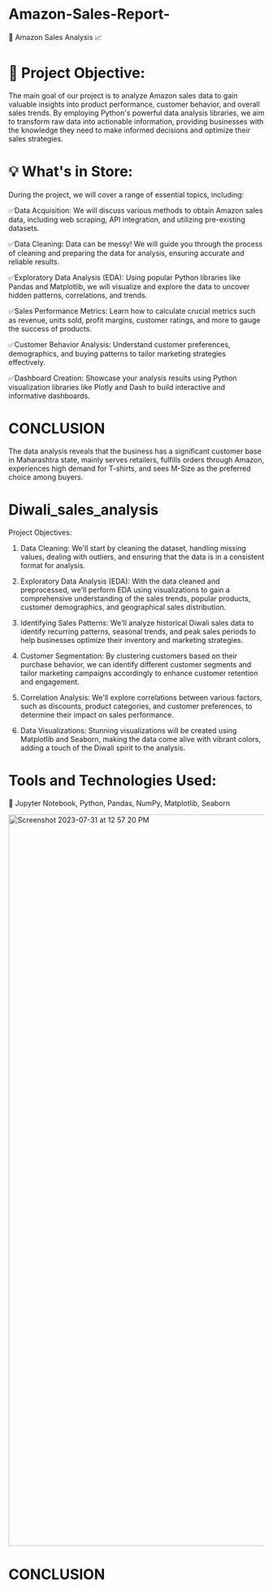 # Amazon-Sales-Report-

🚀 Amazon Sales Analysis 📈



# 🎯 Project Objective:

The main goal of our project is to analyze Amazon sales data to gain valuable insights into product performance, customer behavior, and overall sales trends. By employing Python's powerful data analysis libraries, we aim to transform raw data into actionable information, providing businesses with the knowledge they need to make informed decisions and optimize their sales strategies.



# 💡 What's in Store:

During the project, we will cover a range of essential topics, including:

✅Data Acquisition: We will discuss various methods to obtain Amazon sales data, including web scraping, API integration, and utilizing pre-existing datasets.



✅Data Cleaning: Data can be messy! We will guide you through the process of cleaning and preparing the data for analysis, ensuring accurate and reliable results.



✅Exploratory Data Analysis (EDA): Using popular Python libraries like Pandas and Matplotlib, we will visualize and explore the data to uncover hidden patterns, correlations, and trends.



✅Sales Performance Metrics: Learn how to calculate crucial metrics such as revenue, units sold, profit margins, customer ratings, and more to gauge the success of products.



✅Customer Behavior Analysis: Understand customer preferences, demographics, and buying patterns to tailor marketing strategies effectively.



✅Dashboard Creation: Showcase your analysis results using Python visualization libraries like Plotly and Dash to build interactive and informative dashboards.


# CONCLUSION


The data analysis reveals that the business has a significant customer base in Maharashtra state, mainly serves retailers, fulfills orders through Amazon, experiences high demand for T-shirts, and sees M-Size as the preferred choice among buyers.

# Diwali_sales_analysis

Project Objectives:
1) Data Cleaning: We'll start by cleaning the dataset, handling missing values, dealing with outliers, and ensuring that the data is in a consistent format for analysis.
   
2) Exploratory Data Analysis (EDA): With the data cleaned and preprocessed, we'll perform EDA using visualizations to gain a comprehensive understanding of the sales trends, popular products, customer demographics, and geographical sales distribution.
   
3) Identifying Sales Patterns: We'll analyze historical Diwali sales data to identify recurring patterns, seasonal trends, and peak sales periods to help businesses optimize their inventory and marketing strategies.
   
4) Customer Segmentation: By clustering customers based on their purchase behavior, we can identify different customer segments and tailor marketing campaigns accordingly to enhance customer retention and engagement.
   
5) Correlation Analysis: We'll explore correlations between various factors, such as discounts, product categories, and customer preferences, to determine their impact on sales performance.
   
6) Data Visualizations: Stunning visualizations will be created using Matplotlib and Seaborn, making the data come alive with vibrant colors, adding a touch of the Diwali spirit to the analysis.

# Tools and Technologies Used:

🔧 Jupyter Notebook, Python, Pandas, NumPy, Matplotlib, Seaborn

<img width="1440" alt="Screenshot 2023-07-31 at 12 57 20 PM" src="https://github.com/sujay2008/Diwali_sales_analysis/assets/138650290/f2e9ce1a-6740-4bac-829c-9953e7a78ff0">


# CONCLUSION

